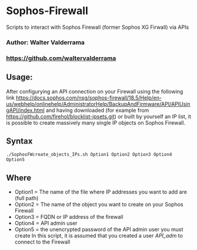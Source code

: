 # Sophos-Firewall #
Scripts to interact with Sophos Firewall (former Sophos XG Firwall) via APIs

### Author: Walter Valderrama ###
### https://github.com/waltervalderrama ###

## Usage:
After configurying an API connection on your Firewall using the following link
https://docs.sophos.com/nsg/sophos-firewall/18.5/Help/en-us/webhelp/onlinehelp/AdministratorHelp/BackupAndFirmware/API/APIUsingAPI/index.html
and having downloaded (for example from https://github.com/firehol/blocklist-ipsets.git) or built by yourself an IP list, it is possible to create
massively many single IP objects on Sophos Firewall.

## Syntax
`./SophosFWcreate_objects_IPs.sh Option1 Option2 Option3 Option4 Option5`

## Where
* Option1 = The name of the file where IP addresses you want to add are (full path)
* Option2 = The name of the object you want to create on your Sophos Firewall
* Option3 = FQDN or IP address of the firewall
* Option4 = API admin user
* Option5 = the unencrypted password of the API admin user you must create
In this script, it is assumed that you created a user *API_adm* to connect to the Firewall
